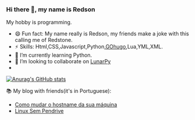 ### Hi there 👋, my name is Redson

My hobby is programming.

- 😄 Fun fact: My name really is Redson, my friends make a joke with this calling me of Redstone.
- ⚡ Skills: Html,CSS,Javascript,Python,[GOhugo](gohugo.io/),Lua,YML,XML.
- 🌱 I’m currently learning Python.
- 👯 I’m looking to collaborate on [LunarPy](https://github.com/LunarPyOrg)
- 
[![Anurag's GitHub stats](https://github-readme-stats.vercel.app/api?username=RedsonBr140&show_icons=true&hide_border=true&theme=dracula)]()

📚 My blog with friends(it's in Portuguese):
<!-- Ignore the medium-story comment, it's just for integration of the RSS Feed -->
<!-- MEDIUM-STORY-LIST:START -->
- [Como mudar o hostname da sua máquina](https://cafecomterminal.netlify.app/posts/mudar-hostname/)
- [Linux Sem Pendrive](https://cafecomterminal.netlify.app/posts/linux-sem-pendrive/)
<!-- MEDIUM-STORY-LIST:END -->
